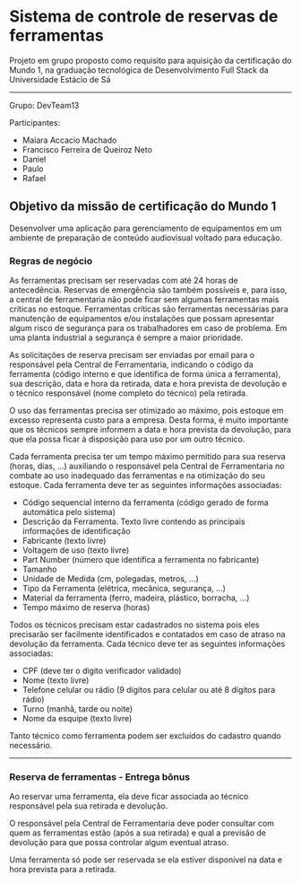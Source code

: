 <h1>Sistema de controle de reservas de ferramentas</h1>

<p>Projeto em grupo proposto como requisito para aquisição da certificação do Mundo 1, na graduação tecnológica de Desenvolvimento Full Stack da Universidade Estácio de Sá</p>
<hr>
<p>Grupo: DevTeam13</p>
<p>Participantes:</p>
<ul>
<li>Maiara Accacio Machado</li>
<li>Francisco Ferreira de Queiroz Neto</li>
<li>Daniel</li>
<li>Paulo</li>
<li>Rafael</li>
</ul>

<h2>Objetivo da missão de certificação do Mundo 1</h2>
<p>Desenvolver uma aplicação para gerenciamento de equipamentos em um ambiente de preparação de conteúdo audiovisual voltado para educação.</p>

<h3>Regras de negócio</h3>

<p>As ferramentas precisam ser reservadas com até 24 horas de antecedência. Reservas de emergência são também possíveis e, para isso, a central de ferramentaria não pode ficar sem algumas ferramentas mais críticas no estoque. Ferramentas críticas são ferramentas necessárias para manutenção de equipamentos e/ou instalações que possam apresentar algum risco de segurança para os trabalhadores em caso de problema. Em uma planta industrial a segurança é sempre a maior prioridade.</p>

<p>As solicitações de reserva precisam ser enviadas por email para o responsável pela Central de Ferramentaria, indicando o código da ferramenta (código interno e que identifica de forma única a ferramenta), sua descrição, data e hora da retirada, data e hora prevista de devolução e o técnico responsável (nome completo do técnico) pela retirada.</p>

<p>O uso das ferramentas precisa ser otimizado ao máximo, pois estoque em excesso representa custo para a empresa. Desta forma, é muito importante que os técnicos sempre informem a data e hora prevista da devolução, para que ela possa ficar à disposição para uso por um outro técnico.</p>

<p>Cada ferramenta precisa ter um tempo máximo permitido para sua reserva (horas, dias, ...) auxiliando o responsável pela Central de Ferramentaria no combate ao uso inadequado das ferramentas e na otimização do seu estoque. Cada ferramenta deve ter as seguintes informações associadas:

<ul>
<li>Código sequencial interno da ferramenta (código gerado de forma automática pelo sistema)</li>
<li>Descrição da Ferramenta. Texto livre contendo as principais informações de identificação</li>
<li>Fabricante (texto livre)</li>
<li>Voltagem de uso (texto livre)</li>
<li>Part Number (número que identifica a ferramenta no fabricante)</li>
<li>Tamanho</li>
<li>Unidade de Medida (cm, polegadas, metros, ...)</li>
<li>Tipo da Ferramenta (elétrica, mecânica, segurança, ...)</li>
<li>Material da ferramenta (ferro, madeira, plástico, borracha, ...)</li>
<li>Tempo máximo de reserva (horas)</li>
</ul>


<p>Todos os técnicos precisam estar cadastrados no sistema pois eles precisarão ser facilmente identificados e contatados em caso de atraso na devolução da ferramenta. Cada técnico deve ter as seguintes informações associadas:

<ul>
<li>CPF (deve ter o digito verificador validado)</li>
<li>Nome (texto livre)</li>
<li>Telefone celular ou rádio (9 dígitos para celular ou até 8 dígitos para rádio)</li>
<li>Turno (manhã, tarde ou noite)</li>
<li>Nome da esquipe (texto livre)</li>
</ul>

<p>Tanto técnico como ferramenta podem ser excluídos do cadastro quando necessário.</p>

<hr>
<h3>Reserva de ferramentas - Entrega bônus</h3>
<p>Ao reservar uma ferramenta, ela deve ficar associada ao técnico responsável pela sua retirada e devolução.</p>
<p>O responsável pela Central de Ferramentaria deve poder consultar com quem as ferramentas estão (após a sua retirada) e qual a previsão de devolução para que possa controlar algum eventual atraso. </p>
<p>Uma ferramenta só pode ser reservada se ela estiver disponível na data e hora prevista para a retirada. </p>



